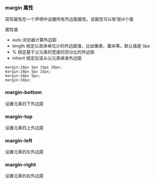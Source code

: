### margin 属性
简写属性在一个声明中设置所有外边距属性。该属性可以有1到4个值

属性值
- auto 浏览器计算外边距
- length 规定以具体单位计的外边距值，比如像素、厘米等。默认值是 0px
- % 规定基于父元素的宽度的百分比的外边距
- inherit 规定应该从父元素继承外边距
````
margin:10px 5px 15px 20px;
margin:10px 5px 15px;
margin:10px 5px;
margin:10px;
````
### margin-bottom 
设置元素的下外边距
### margin-top 
设置元素的上外边距
### margin-left 
设置元素的左外边距
### margin-right 
设置元素的右外边距